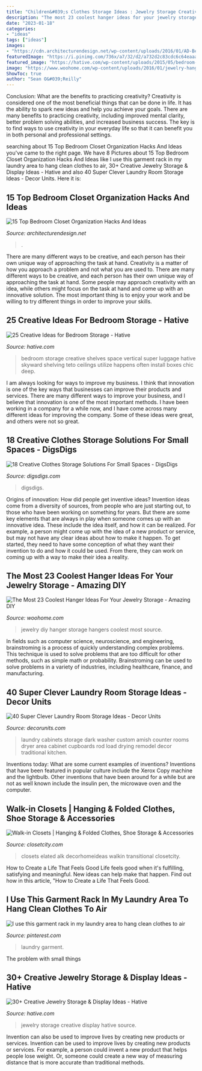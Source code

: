 ```yaml
---
title: "Children&#039;s Clothes Storage Ideas : Jewelry Storage Creative Display Hative Source"
description: "The most 23 coolest hanger ideas for your jewelry storage"
date: "2023-01-18"
categories:
- "ideas"
tags: ["ideas"]
images:
- "https://cdn.architecturendesign.net/wp-content/uploads/2016/01/AD-Bedroom-Closet-Organization-Hacks-And-Ideas-08.jpg"
featuredImage: "https://i.pinimg.com/736x/a7/32/d2/a732d2c83cdc6c64eaaae5329ba6b5d3--closet-storage-closet-organization.jpg"
featured_image: "https://hative.com/wp-content/uploads/2015/05/bedroom-storage-ideas/10-bedroom-storage-ideas.jpg"
image: "https://www.woohome.com/wp-content/uploads/2016/01/jewelry-hangers-10-2.jpg"
ShowToc: true
author: "Sean O&#039;Reilly"
---
```



Conclusion: What are the benefits to practicing creativity?
Creativity is considered one of the most beneficial things that can be done in life. It has the ability to spark new ideas and help you achieve your goals. There are many benefits to practicing creativity, including improved mental clarity, better problem solving abilities, and increased business success. The key is to find ways to use creativity in your everyday life so that it can benefit you in both personal and professional settings.

	

		
searching about 15 Top Bedroom Closet Organization Hacks And Ideas you've came to the right page. We have 8 Pictures about 15 Top Bedroom Closet Organization Hacks And Ideas like I use this garment rack in my laundry area to hang clean clothes to air, 30+ Creative Jewelry Storage &amp; Display Ideas - Hative and also 40 Super Clever Laundry Room Storage Ideas - Decor Units. Here it is:
		
    
## 15 Top Bedroom Closet Organization Hacks And Ideas

<img loading=lazy src="https://cdn.architecturendesign.net/wp-content/uploads/2016/01/AD-Bedroom-Closet-Organization-Hacks-And-Ideas-08.jpg" onerror="this.onerror=null;this.src='https://tse3.mm.bing.net/th?id=OIP.gISlyeyLu3rBVdXj1S058AHaLH&amp;pid=15.1';" alt="15 Top Bedroom Closet Organization Hacks And Ideas">

_Source: architecturendesign.net_

>. 

	

There are many different ways to be creative, and each person has their own unique way of approaching the task at hand.
Creativity is a matter of how you approach a problem and not what you are used to. There are many different ways to be creative, and each person has their own unique way of approaching the task at hand. Some people may approach creativity with an idea, while others might focus on the task at hand and come up with an innovative solution. The most important thing is to enjoy your work and be willing to try different things in order to improve your skills.

    
## 25 Creative Ideas For Bedroom Storage - Hative

<img loading=lazy src="https://hative.com/wp-content/uploads/2015/05/bedroom-storage-ideas/10-bedroom-storage-ideas.jpg" onerror="this.onerror=null;this.src='https://tse3.mm.bing.net/th?id=OIP.lS68GleHt4-JN0qn4rRKlAHaKr&amp;pid=15.1';" alt="25 Creative Ideas for Bedroom Storage - Hative">

_Source: hative.com_

>bedroom storage creative shelves space vertical super luggage hative skyward shelving teto ceilings utilize happens often install boxes chic deep. 

	

I am always looking for ways to improve my business. I think that innovation is one of the key ways that businesses can improve their products and services. There are many different ways to improve your business, and I believe that innovation is one of the most important methods. I have been working in a company for a while now, and I have come across many different ideas for improving the company. Some of these ideas were great, and others were not so great.

    
## 18 Creative Clothes Storage Solutions For Small Spaces - DigsDigs

<img loading=lazy src="https://www.digsdigs.com/photos/creative-clothes-storage-solutions-for-small-spaces-8-554x831.jpg" onerror="this.onerror=null;this.src='https://tse1.mm.bing.net/th?id=OIP.c5Cd2hF3BzRiVYPiW8eN4AHaLH&amp;pid=15.1';" alt="18 Creative Clothes Storage Solutions For Small Spaces - DigsDigs">

_Source: digsdigs.com_

>digsdigs. 

	

Origins of innovation: How did people get inventive ideas?
Invention ideas come from a diversity of sources, from people who are just starting out, to those who have been working on something for years. But there are some key elements that are always in play when someone comes up with an innovative idea. These include the idea itself, and how it can be realized. For example, a person might come up with the idea of a new product or service, but may not have any clear ideas about how to make it happen. To get started, they need to have some conception of what they want their invention to do and how it could be used. From there, they can work on coming up with a way to make their idea a reality.

    
## The Most 23 Coolest Hanger Ideas For Your Jewelry Storage - Amazing DIY

<img loading=lazy src="https://www.woohome.com/wp-content/uploads/2016/01/jewelry-hangers-10-2.jpg" onerror="this.onerror=null;this.src='https://tse1.mm.bing.net/th?id=OIP.WwflmCLA2SmX25Pg7inGEQHaLI&amp;pid=15.1';" alt="The Most 23 Coolest Hanger Ideas For Your Jewelry Storage - Amazing DIY">

_Source: woohome.com_

>jewelry diy hanger storage hangers coolest most source. 

	

In fields such as computer science, neuroscience, and engineering, brainstroming is a process of quickly understanding complex problems. This technique is used to solve problems that are too difficult for other methods, such as simple math or probability. Brainstroming can be used to solve problems in a variety of industries, including healthcare, finance, and manufacturing.

    
## 40 Super Clever Laundry Room Storage Ideas - Decor Units

<img loading=lazy src="https://2.bp.blogspot.com/--SlyK9uNPj4/V6xxGKumqBI/AAAAAAAAHLk/tjJF9N4v-xEhAyr5086ht_ARiq78ToUZwCLcB/s1600/laundry-room-storage-ideas-32.jpg" onerror="this.onerror=null;this.src='https://tse4.mm.bing.net/th?id=OIP.PlrfLwwx3jXr8l-lzg0lbwHaKm&amp;pid=15.1';" alt="40 Super Clever Laundry Room Storage Ideas - Decor Units">

_Source: decorunits.com_

>laundry cabinets storage dark washer custom amish counter rooms dryer area cabinet cupboards rod load drying remodel decor traditional kitchen. 

	

Inventions today: What are some current examples of inventions?
Inventions that have been featured in popular culture include the Xerox Copy machine and the lightbulb. Other inventions that have been around for a while but are not as well known include the insulin pen, the microwave oven and the computer.

    
## Walk-in Closets | Hanging &amp; Folded Clothes, Shoe Storage &amp; Accessories

<img loading=lazy src="https://closetcity.com/wp-content/uploads/2020/06/closet-city-gorgeous-walkin-closet.jpg" onerror="this.onerror=null;this.src='https://tse1.mm.bing.net/th?id=OIP.97zWGA3oDILNTnxNTR3tAAHaE7&amp;pid=15.1';" alt="Walk-in Closets | Hanging &amp; Folded Clothes, Shoe Storage &amp; Accessories">

_Source: closetcity.com_

>closets elated alk decorhomeideas walkin transitional closetcity. 

	

How to Create a Life That Feels Good
Life feels good when it's fulfilling, satisfying and meaningful. New ideas can help make that happen. Find out how in this article, "How to Create a Life That Feels Good.

    
## I Use This Garment Rack In My Laundry Area To Hang Clean Clothes To Air

<img loading=lazy src="https://i.pinimg.com/736x/a7/32/d2/a732d2c83cdc6c64eaaae5329ba6b5d3--closet-storage-closet-organization.jpg" onerror="this.onerror=null;this.src='https://tse3.mm.bing.net/th?id=OIP.iszWy28aL3tLEiTwJmpeOAHaLC&amp;pid=15.1';" alt="I use this garment rack in my laundry area to hang clean clothes to air">

_Source: pinterest.com_

>laundry garment. 

	

The problem with small things
 

    
## 30+ Creative Jewelry Storage &amp; Display Ideas - Hative

<img loading=lazy src="https://hative.com/wp-content/uploads/2015/01/jewelry-storage-display-ideas/20-jewelry-storage-display-ideas.jpg" onerror="this.onerror=null;this.src='https://tse1.mm.bing.net/th?id=OIP.pADGwf9yBUzMI2G-0FArTQHaJ4&amp;pid=15.1';" alt="30+ Creative Jewelry Storage &amp; Display Ideas - Hative">

_Source: hative.com_

>jewelry storage creative display hative source. 

	

Invention can also be used to improve lives by creating new products or services.
Invention can be used to improve lives by creating new products or services. For example, a person could invent a new product that helps people lose weight. Or, someone could create a new way of measuring distance that is more accurate than traditional methods.

